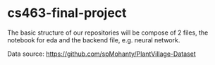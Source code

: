 # cs463-final-project
The basic structure of our repositories will be compose of 2 files, the notebook for eda and the backend file, e.g. neural network.

Data source: https://github.com/spMohanty/PlantVillage-Dataset
